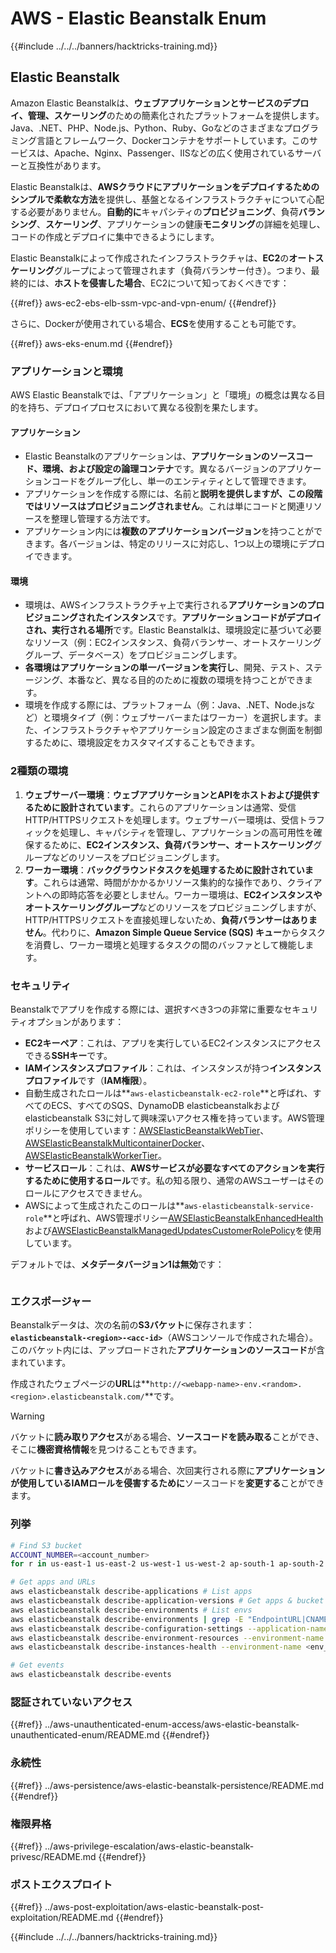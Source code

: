 # AWS - Elastic Beanstalk Enum

{{#include ../../../banners/hacktricks-training.md}}

## Elastic Beanstalk

Amazon Elastic Beanstalkは、**ウェブアプリケーションとサービスのデプロイ、管理、スケーリング**のための簡素化されたプラットフォームを提供します。Java、.NET、PHP、Node.js、Python、Ruby、Goなどのさまざまなプログラミング言語とフレームワーク、Dockerコンテナをサポートしています。このサービスは、Apache、Nginx、Passenger、IISなどの広く使用されているサーバーと互換性があります。

Elastic Beanstalkは、**AWSクラウドにアプリケーションをデプロイするためのシンプルで柔軟な方法**を提供し、基盤となるインフラストラクチャについて心配する必要がありません。**自動的に**キャパシティの**プロビジョニング**、負荷**バランシング**、**スケーリング**、アプリケーションの健康**モニタリング**の詳細を処理し、コードの作成とデプロイに集中できるようにします。

Elastic Beanstalkによって作成されたインフラストラクチャは、**EC2**の**オートスケーリング**グループによって管理されます（負荷バランサー付き）。つまり、最終的には、**ホストを侵害した場合**、EC2について知っておくべきです：

{{#ref}}
aws-ec2-ebs-elb-ssm-vpc-and-vpn-enum/
{{#endref}}

さらに、Dockerが使用されている場合、**ECS**を使用することも可能です。

{{#ref}}
aws-eks-enum.md
{{#endref}}

### アプリケーションと環境

AWS Elastic Beanstalkでは、「アプリケーション」と「環境」の概念は異なる目的を持ち、デプロイプロセスにおいて異なる役割を果たします。

#### アプリケーション

- Elastic Beanstalkのアプリケーションは、**アプリケーションのソースコード、環境、および設定の論理コンテナ**です。異なるバージョンのアプリケーションコードをグループ化し、単一のエンティティとして管理できます。
- アプリケーションを作成する際には、名前と**説明を提供しますが、この段階ではリソースはプロビジョニングされません**。これは単にコードと関連リソースを整理し管理する方法です。
- アプリケーション内には**複数のアプリケーションバージョン**を持つことができます。各バージョンは、特定のリリースに対応し、1つ以上の環境にデプロイできます。

#### 環境

- 環境は、AWSインフラストラクチャ上で実行される**アプリケーションのプロビジョニングされたインスタンス**です。**アプリケーションコードがデプロイされ、実行される場所**です。Elastic Beanstalkは、環境設定に基づいて必要なリソース（例：EC2インスタンス、負荷バランサー、オートスケーリンググループ、データベース）をプロビジョニングします。
- **各環境はアプリケーションの単一バージョンを実行し**、開発、テスト、ステージング、本番など、異なる目的のために複数の環境を持つことができます。
- 環境を作成する際には、プラットフォーム（例：Java、.NET、Node.jsなど）と環境タイプ（例：ウェブサーバーまたはワーカー）を選択します。また、インフラストラクチャやアプリケーション設定のさまざまな側面を制御するために、環境設定をカスタマイズすることもできます。

### 2種類の環境

1. **ウェブサーバー環境**：**ウェブアプリケーションとAPIをホストおよび提供するために設計されています**。これらのアプリケーションは通常、受信HTTP/HTTPSリクエストを処理します。ウェブサーバー環境は、受信トラフィックを処理し、キャパシティを管理し、アプリケーションの高可用性を確保するために、**EC2インスタンス、負荷バランサー、オートスケーリング**グループなどのリソースをプロビジョニングします。
2. **ワーカー環境**：**バックグラウンドタスクを処理するために設計されています**。これらは通常、時間がかかるかリソース集約的な操作であり、クライアントへの即時応答を必要としません。ワーカー環境は、**EC2インスタンスやオートスケーリンググループ**などのリソースをプロビジョニングしますが、HTTP/HTTPSリクエストを直接処理しないため、**負荷バランサーはありません**。代わりに、**Amazon Simple Queue Service (SQS) キュー**からタスクを消費し、ワーカー環境と処理するタスクの間のバッファとして機能します。

### セキュリティ

Beanstalkでアプリを作成する際には、選択すべき3つの非常に重要なセキュリティオプションがあります：

- **EC2キーペア**：これは、アプリを実行しているEC2インスタンスにアクセスできる**SSHキー**です。
- **IAMインスタンスプロファイル**：これは、インスタンスが持つ**インスタンスプロファイル**です（**IAM権限**）。
- 自動生成されたロールは**`aws-elasticbeanstalk-ec2-role`**と呼ばれ、すべてのECS、すべてのSQS、DynamoDB elasticbeanstalkおよびelasticbeanstalk S3に対して興味深いアクセス権を持っています。AWS管理ポリシーを使用しています：[AWSElasticBeanstalkWebTier](https://us-east-1.console.aws.amazon.com/iam/home#/policies/arn:aws:iam::aws:policy/AWSElasticBeanstalkWebTier)、[AWSElasticBeanstalkMulticontainerDocker](https://us-east-1.console.aws.amazon.com/iam/home#/policies/arn:aws:iam::aws:policy/AWSElasticBeanstalkMulticontainerDocker)、[AWSElasticBeanstalkWorkerTier](https://us-east-1.console.aws.amazon.com/iam/home#/policies/arn:aws:iam::aws:policy/AWSElasticBeanstalkWorkerTier)。
- **サービスロール**：これは、**AWSサービスが必要なすべてのアクションを実行するために使用するロール**です。私の知る限り、通常のAWSユーザーはそのロールにアクセスできません。
- AWSによって生成されたこのロールは**`aws-elasticbeanstalk-service-role`**と呼ばれ、AWS管理ポリシー[AWSElasticBeanstalkEnhancedHealth](https://us-east-1.console.aws.amazon.com/iam/home#/policies/arn:aws:iam::aws:policy/service-role/AWSElasticBeanstalkEnhancedHealth)および[AWSElasticBeanstalkManagedUpdatesCustomerRolePolicy](https://us-east-1.console.aws.amazon.com/iamv2/home?region=us-east-1#/roles/details/aws-elasticbeanstalk-service-role?section=permissions)を使用しています。

デフォルトでは、**メタデータバージョン1は無効**です：

<figure><img src="../../../images/image (103).png" alt=""><figcaption></figcaption></figure>

### エクスポージャー

Beanstalkデータは、次の名前の**S3バケット**に保存されます：**`elasticbeanstalk-<region>-<acc-id>`**（AWSコンソールで作成された場合）。このバケット内には、アップロードされた**アプリケーションのソースコード**が含まれています。

作成されたウェブページの**URL**は**`http://<webapp-name>-env.<random>.<region>.elasticbeanstalk.com/`**です。

> [!WARNING]
> バケットに**読み取りアクセス**がある場合、**ソースコードを読み取る**ことができ、そこに**機密資格情報**を見つけることもできます。
>
> バケットに**書き込みアクセス**がある場合、次回実行される際に**アプリケーションが使用しているIAMロールを侵害するために**ソースコードを**変更する**ことができます。

### 列挙
```bash
# Find S3 bucket
ACCOUNT_NUMBER=<account_number>
for r in us-east-1 us-east-2 us-west-1 us-west-2 ap-south-1 ap-south-2 ap-northeast-1 ap-northeast-2 ap-northeast-3 ap-southeast-1 ap-southeast-2 ap-southeast-3 ca-central-1 eu-central-1 eu-central-2 eu-west-1 eu-west-2 eu-west-3 eu-north-1 sa-east-1 af-south-1 ap-east-1 eu-south-1 eu-south-2 me-south-1 me-central-1; do aws s3 ls elasticbeanstalk-$r-$ACCOUNT_NUMBER 2>/dev/null && echo "Found in: elasticbeanstalk-$r-$ACCOUNT_NUMBER"; done

# Get apps and URLs
aws elasticbeanstalk describe-applications # List apps
aws elasticbeanstalk describe-application-versions # Get apps & bucket name with source code
aws elasticbeanstalk describe-environments # List envs
aws elasticbeanstalk describe-environments | grep -E "EndpointURL|CNAME"
aws elasticbeanstalk describe-configuration-settings --application-name <app_name> --environment-name <env_name>
aws elasticbeanstalk describe-environment-resources --environment-name <env_name> # Get env info such as SQS used queues
aws elasticbeanstalk describe-instances-health --environment-name <env_name> # Get the instances of an environment

# Get events
aws elasticbeanstalk describe-events
```
### 認証されていないアクセス

{{#ref}}
../aws-unauthenticated-enum-access/aws-elastic-beanstalk-unauthenticated-enum/README.md
{{#endref}}

### 永続性

{{#ref}}
../aws-persistence/aws-elastic-beanstalk-persistence/README.md
{{#endref}}

### 権限昇格

{{#ref}}
../aws-privilege-escalation/aws-elastic-beanstalk-privesc/README.md
{{#endref}}

### ポストエクスプロイト

{{#ref}}
../aws-post-exploitation/aws-elastic-beanstalk-post-exploitation/README.md
{{#endref}}

{{#include ../../../banners/hacktricks-training.md}}
